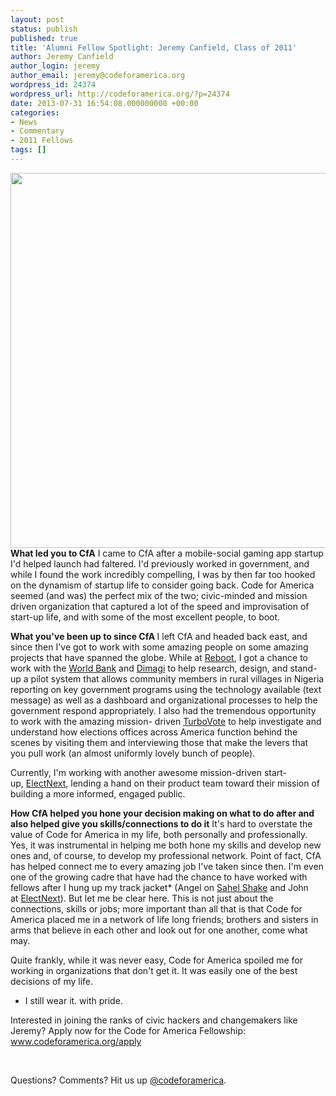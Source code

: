 ```yaml
---
layout: post
status: publish
published: true
title: 'Alumni Fellow Spotlight: Jeremy Canfield, Class of 2011'
author: Jeremy Canfield
author_login: jeremy
author_email: jeremy@codeforamerica.org
wordpress_id: 24374
wordpress_url: http://codeforamerica.org/?p=24374
date: 2013-07-31 16:54:08.000000000 +00:00
categories:
- News
- Commentary
- 2011 Fellows
tags: []
---
```

<div><a href="http://codeforamerica.org/wp-content/uploads/2013/07/1681319-slide-catchafire-image-7.jpg"><img class="aligncenter size-full wp-image-24375" title="1681319-slide-catchafire-image-7" src="http://codeforamerica.org/wp-content/uploads/2013/07/1681319-slide-catchafire-image-7.jpg" alt="" width="600" /></a></div>
<strong>What led you to CfA</strong>
I came to CfA after a mobile-social gaming app startup I'd helped launch had faltered. I'd previously worked in government, and while I found the work incredibly compelling, I was by then far too hooked on the dynamism of startup life to consider going back. Code for America seemed (and was) the perfect mix of the two; civic-minded and mission driven organization that captured a lot of the speed and improvisation of start-up life, and with some of the most excellent people, to boot.

<strong>What you've been up to since CfA
</strong>I left CfA and headed back east, and since then I've got to work with some amazing people on some amazing projects that have spanned the globe. While at <a href="http://thereboot.org/" target="_blank">Reboot</a>, I got a chance to work with the <a href="http://worldbank.org/" target="_blank">World Bank</a> and <a href="http://www.dimagi.com/" target="_blank">Dimagi</a> to help research, design, and stand-up a pilot system that allows community members in rural villages in Nigeria reporting on key government programs using the technology available (text message) as well as a dashboard and organizational processes to help the government respond appropriately. I also had the tremendous opportunity to work with the amazing mission- driven <a href="https://turbovote.org/register" target="_blank">TurboVote</a> to help investigate and understand how elections offices across America function behind the scenes by visiting them and interviewing those that make the levers that you pull work (an almost uniformly lovely bunch of people).

Currently, I'm working with another awesome mission-driven start-up, <a href="https://electnext.com/" target="_blank">ElectNext</a>, lending a hand on their product team toward their mission of building a more informed, engaged public.

<strong>How CfA helped you hone your decision making on what to do after and also helped give you skills/connections to do it</strong>
It's hard to overstate the value of Code for America in my life, both personally and professionally. Yes, it was instrumental in helping me both hone my skills and develop new ones and, of course, to develop my professional network. Point of fact, CfA has helped connect me to every amazing job I've taken since then. I'm even one of the growing cadre that have had the chance to have worked with fellows after I hung up my track jacket* (Angel on <a href="http://www.gsma.com/mobilefordevelopment/sahel-shake-wins-grand-prize-in-gsma-mwomen-design-challenge" target="_blank">Sahel Shake</a> and John at <a href="https://electnext.com/" target="_blank">ElectNext</a>). But let me be clear here. This is not just about the connections, skills or jobs; more important than all that is that Code for America placed me in a network of life long friends; brothers and sisters in arms that believe in each other and look out for one another, come what may.

Quite frankly, while it was never easy, Code for America spoiled me for working in organizations that don't get it. It was easily one of the best decisions of my life.

* I still wear it. with pride.

Interested in joining the ranks of civic hackers and changemakers like Jeremy? Apply now for the Code for America Fellowship: <a href="http://codeforamerica.org/apply">www.codeforamerica.org/apply</a>

&nbsp;

Questions? Comments? Hit us up <a href="http://twitter.com/codeforamerica" target="_blank">@codeforamerica</a>.

&nbsp;

&nbsp;

